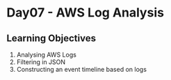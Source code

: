 # Day07 - AWS Log Analysis
 ## Learning Objectives<br>
1. Analysing AWS Logs
2. Filtering in JSON
3. Constructing an event timeline based on logs
